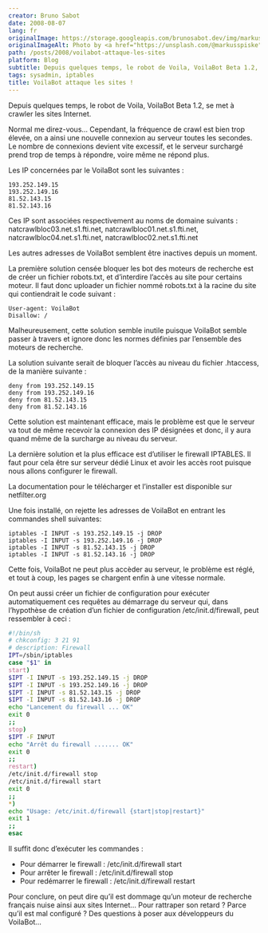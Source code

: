 ```yaml
---
creator: Bruno Sabot
date: 2008-08-07
lang: fr
originalImage: https://storage.googleapis.com/brunosabot.dev/img/markus-spiske-NctO2nqkWCY-unsplash.jpeg
originalImageAlt: Photo by <a href="https://unsplash.com/@markusspiske">Markus Spiske</a> on <a href="https://unsplash.com">Unsplash</a>.
path: /posts/2008/voilabot-attaque-les-sites
platform: Blog
subtitle: Depuis quelques temps, le robot de Voila, VoilaBot Beta 1.2, se met à crawler les sites Internet... Mais un peu trop.
tags: sysadmin, iptables
title: VoilaBot attaque les sites !
---
```


Depuis quelques temps, le robot de Voila, VoilaBot Beta 1.2, se met à crawler les sites Internet.

Normal me direz-vous… Cependant, la fréquence de crawl est bien trop élevée, on a ainsi une nouvelle connexion au serveur toutes les secondes.
Le nombre de connexions devient vite excessif, et le serveur surchargé prend trop de temps à répondre, voire même ne répond plus.

Les IP concernées par le VoilaBot sont les suivantes :

```
193.252.149.15
193.252.149.16
81.52.143.15
81.52.143.16
```

Ces IP sont associées respectivement au noms de domaine suivants : natcrawlbloc03.net.s1.fti.net, natcrawlbloc01.net.s1.fti.net, natcrawlbloc04.net.s1.fti.net, natcrawlbloc02.net.s1.fti.net

Les autres adresses de VoilaBot semblent être inactives depuis un moment.

La première solution censée bloquer les bot des moteurs de recherche est de créer un fichier robots.txt, et d’interdire l’accès au site pour certains moteur. Il faut donc uploader un fichier nommé robots.txt à la racine du site qui contiendrait le code suivant :

```
User-agent: VoilaBot
Disallow: /
```

Malheureusement, cette solution semble inutile puisque VoilaBot semble passer à travers et ignore donc les normes définies par l’ensemble des moteurs de recherche.

La solution suivante serait de bloquer l’accès au niveau du fichier .htaccess, de la manière suivante :

```
deny from 193.252.149.15
deny from 193.252.149.16
deny from 81.52.143.15
deny from 81.52.143.16
```

Cette solution est maintenant efficace, mais le problème est que le serveur va tout de même recevoir la connexion des IP désignées et donc, il y aura quand même de la surcharge au niveau du serveur.

La dernière solution et la plus efficace est d’utiliser le firewall IPTABLES. Il faut pour cela être sur serveur dédié Linux et avoir les accès root puisque nous allons configurer le firewall.

La documentation pour le télécharger et l’installer est disponible sur netfilter.org

Une fois installé, on rejette les adresses de VoilaBot en entrant les commandes shell suivantes:

```
iptables -I INPUT -s 193.252.149.15 -j DROP
iptables -I INPUT -s 193.252.149.16 -j DROP
iptables -I INPUT -s 81.52.143.15 -j DROP
iptables -I INPUT -s 81.52.143.16 -j DROP
```

Cette fois, VoilaBot ne peut plus accèder au serveur, le problème est réglé, et tout à coup, les pages se chargent enfin à une vitesse normale.

On peut aussi créer un fichier de configuration pour exécuter automatiquement ces requêtes au démarrage du serveur qui, dans l’hypothèse de création d’un fichier de configuration /etc/init.d/firewall, peut ressembler à ceci :

```bash
#!/bin/sh
# chkconfig: 3 21 91
# description: Firewall
IPT=/sbin/iptables
case "$1" in
start)
$IPT -I INPUT -s 193.252.149.15 -j DROP
$IPT -I INPUT -s 193.252.149.16 -j DROP
$IPT -I INPUT -s 81.52.143.15 -j DROP
$IPT -I INPUT -s 81.52.143.16 -j DROP
echo "Lancement du firewall ... OK"
exit 0
;;
stop)
$IPT -F INPUT
echo "Arrêt du firewall ....... OK"
exit 0
;;
restart)
/etc/init.d/firewall stop
/etc/init.d/firewall start
exit 0
;;
*)
echo "Usage: /etc/init.d/firewall {start|stop|restart}"
exit 1
;;
esac
```

Il suffit donc d’exécuter les commandes :

- Pour démarrer le firewall : /etc/init.d/firewall start
- Pour arrêter le firewall : /etc/init.d/firewall stop
- Pour redémarrer le firewall : /etc/init.d/firewall restart

Pour conclure, on peut dire qu’il est dommage qu’un moteur de recherche français nuise ainsi aux sites Internet… Pour rattraper son retard ? Parce qu’il est mal configuré ? Des questions à poser aux développeurs du VoilaBot…
